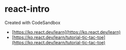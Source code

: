 # react-intro
Created with CodeSandbox

- [https://ko.react.dev/learn](https://ko.react.dev/learn)
- [https://ko.react.dev/learn/tutorial-tic-tac-toe](https://ko.react.dev/learn/tutorial-tic-tac-toe)

